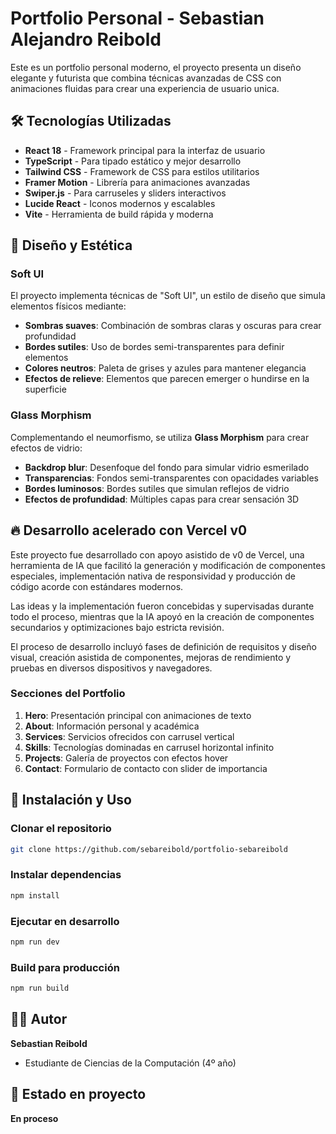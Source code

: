 # Portfolio Personal - Sebastian Alejandro Reibold

Este es un portfolio personal moderno, el proyecto presenta un diseño elegante y futurista que combina técnicas avanzadas de CSS con animaciones fluidas para crear una experiencia de usuario unica.

## 🛠️ Tecnologías Utilizadas

- **React 18** - Framework principal para la interfaz de usuario
- **TypeScript** - Para tipado estático y mejor desarrollo
- **Tailwind CSS** - Framework de CSS para estilos utilitarios
- **Framer Motion** - Librería para animaciones avanzadas
- **Swiper.js** - Para carruseles y sliders interactivos
- **Lucide React** - Iconos modernos y escalables
- **Vite** - Herramienta de build rápida y moderna

## 🎨 Diseño y Estética

### Soft UI
El proyecto implementa técnicas de  "Soft UI", un estilo de diseño que simula elementos físicos mediante:

- **Sombras suaves**: Combinación de sombras claras y oscuras para crear profundidad
- **Bordes sutiles**: Uso de bordes semi-transparentes para definir elementos
- **Colores neutros**: Paleta de grises y azules para mantener elegancia
- **Efectos de relieve**: Elementos que parecen emerger o hundirse en la superficie

### Glass Morphism
Complementando el neumorfismo, se utiliza **Glass Morphism** para crear efectos de vidrio:

- **Backdrop blur**: Desenfoque del fondo para simular vidrio esmerilado
- **Transparencias**: Fondos semi-transparentes con opacidades variables
- **Bordes luminosos**: Bordes sutiles que simulan reflejos de vidrio
- **Efectos de profundidad**: Múltiples capas para crear sensación 3D

## 🔥 Desarrollo acelerado con Vercel v0 
Este proyecto fue desarrollado con apoyo asistido de v0 de Vercel, una herramienta de IA que facilitó la generación y modificación de componentes especiales, implementación nativa de responsividad y producción de código acorde con estándares modernos.

Las ideas y la implementación fueron concebidas y supervisadas durante todo el proceso, mientras que la IA apoyó en la creación de componentes secundarios y optimizaciones bajo estricta revisión.

El proceso de desarrollo incluyó fases de definición de requisitos y diseño visual, creación asistida de componentes, mejoras de rendimiento y pruebas en diversos dispositivos y navegadores.
### Secciones del Portfolio
1. **Hero**: Presentación principal con animaciones de texto
2. **About**: Información personal y académica
3. **Services**: Servicios ofrecidos con carrusel vertical
4. **Skills**: Tecnologías dominadas en carrusel horizontal infinito
5. **Projects**: Galería de proyectos con efectos hover
6. **Contact**: Formulario de contacto con slider de importancia

## 🔧 Instalación y Uso

### Clonar el repositorio
```bash
git clone https://github.com/sebareibold/portfolio-sebareibold
```

### Instalar dependencias
```bash
npm install
```

### Ejecutar en desarrollo
```bash
npm run dev
```
### Build para producción
```bash
npm run build
```

## 👨‍💻 Autor

**Sebastian Reibold**
- Estudiante de Ciencias de la Computación (4º año)


## 📄 Estado en proyecto

**En proceso**

